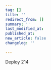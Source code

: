 ```yaml
---
tag: []
title: ''
redirect_from: []
summary: ''
last_modified_at: 
published_at: 
new_article: false
changelog: ''

---
```

Deploy 214